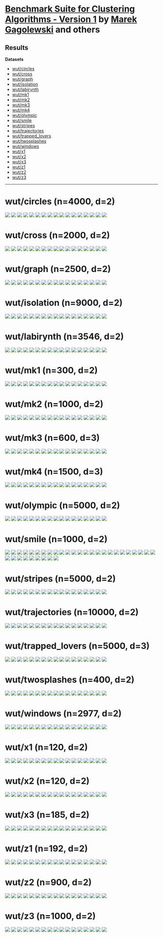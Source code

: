 # [Benchmark Suite for Clustering Algorithms - Version 1](https://github.com/gagolews/clustering_benchmarks_v1/) by [Marek Gagolewski](https://www.gagolewski.com) and others

## Results


**Datasets**

* [wut/circles](#wut_circles)
* [wut/cross](#wut_cross)
* [wut/graph](#wut_graph)
* [wut/isolation](#wut_isolation)
* [wut/labirynth](#wut_labirynth)
* [wut/mk1](#wut_mk1)
* [wut/mk2](#wut_mk2)
* [wut/mk3](#wut_mk3)
* [wut/mk4](#wut_mk4)
* [wut/olympic](#wut_olympic)
* [wut/smile](#wut_smile)
* [wut/stripes](#wut_stripes)
* [wut/trajectories](#wut_trajectories)
* [wut/trapped_lovers](#wut_trapped_lovers)
* [wut/twosplashes](#wut_twosplashes)
* [wut/windows](#wut_windows)
* [wut/x1](#wut_x1)
* [wut/x2](#wut_x2)
* [wut/x3](#wut_x3)
* [wut/z1](#wut_z1)
* [wut/z2](#wut_z2)
* [wut/z3](#wut_z3)

--------------------------------------------------------------------------------

# wut/circles (n=4000, d=2) <a name="wut_circles"></a>

![](wut/circles.labels0.png)
![](wut/circles.fastcluster_average.png)
![](wut/circles.fastcluster_centroid.png)
![](wut/circles.fastcluster_complete.png)
![](wut/circles.fastcluster_median.png)
![](wut/circles.fastcluster_ward.png)
![](wut/circles.fastcluster_weighted.png)
![](wut/circles.Genie_G0.1.png)
![](wut/circles.Genie_G0.3.png)
![](wut/circles.Genie_G0.5.png)
![](wut/circles.Genie_G0.7.png)
![](wut/circles.Genie_G1.0.png)
![](wut/circles.GIc.png)
![](wut/circles.IcA.png)
![](wut/circles.ITM.png)
![](wut/circles.sklearn_kmeans.png)
![](wut/circles.sklearn_gm.png)



# wut/cross (n=2000, d=2) <a name="wut_cross"></a>

![](wut/cross.labels0.png)
![](wut/cross.fastcluster_average.png)
![](wut/cross.fastcluster_centroid.png)
![](wut/cross.fastcluster_complete.png)
![](wut/cross.fastcluster_median.png)
![](wut/cross.fastcluster_ward.png)
![](wut/cross.fastcluster_weighted.png)
![](wut/cross.Genie_G0.1.png)
![](wut/cross.Genie_G0.3.png)
![](wut/cross.Genie_G0.5.png)
![](wut/cross.Genie_G0.7.png)
![](wut/cross.Genie_G1.0.png)
![](wut/cross.GIc.png)
![](wut/cross.IcA.png)
![](wut/cross.ITM.png)
![](wut/cross.sklearn_kmeans.png)
![](wut/cross.sklearn_gm.png)



# wut/graph (n=2500, d=2) <a name="wut_graph"></a>

![](wut/graph.labels0.png)
![](wut/graph.fastcluster_average.png)
![](wut/graph.fastcluster_centroid.png)
![](wut/graph.fastcluster_complete.png)
![](wut/graph.fastcluster_median.png)
![](wut/graph.fastcluster_ward.png)
![](wut/graph.fastcluster_weighted.png)
![](wut/graph.Genie_G0.1.png)
![](wut/graph.Genie_G0.3.png)
![](wut/graph.Genie_G0.5.png)
![](wut/graph.Genie_G0.7.png)
![](wut/graph.Genie_G1.0.png)
![](wut/graph.GIc.png)
![](wut/graph.IcA.png)
![](wut/graph.ITM.png)
![](wut/graph.sklearn_kmeans.png)
![](wut/graph.sklearn_gm.png)



# wut/isolation (n=9000, d=2) <a name="wut_isolation"></a>

![](wut/isolation.labels0.png)
![](wut/isolation.fastcluster_average.png)
![](wut/isolation.fastcluster_centroid.png)
![](wut/isolation.fastcluster_complete.png)
![](wut/isolation.fastcluster_median.png)
![](wut/isolation.fastcluster_ward.png)
![](wut/isolation.fastcluster_weighted.png)
![](wut/isolation.Genie_G0.1.png)
![](wut/isolation.Genie_G0.3.png)
![](wut/isolation.Genie_G0.5.png)
![](wut/isolation.Genie_G0.7.png)
![](wut/isolation.Genie_G1.0.png)
![](wut/isolation.GIc.png)
![](wut/isolation.IcA.png)
![](wut/isolation.ITM.png)
![](wut/isolation.sklearn_kmeans.png)
![](wut/isolation.sklearn_gm.png)



# wut/labirynth (n=3546, d=2) <a name="wut_labirynth"></a>

![](wut/labirynth.labels0.png)
![](wut/labirynth.fastcluster_average.png)
![](wut/labirynth.fastcluster_centroid.png)
![](wut/labirynth.fastcluster_complete.png)
![](wut/labirynth.fastcluster_median.png)
![](wut/labirynth.fastcluster_ward.png)
![](wut/labirynth.fastcluster_weighted.png)
![](wut/labirynth.Genie_G0.1.png)
![](wut/labirynth.Genie_G0.3.png)
![](wut/labirynth.Genie_G0.5.png)
![](wut/labirynth.Genie_G0.7.png)
![](wut/labirynth.Genie_G1.0.png)
![](wut/labirynth.GIc.png)
![](wut/labirynth.IcA.png)
![](wut/labirynth.ITM.png)
![](wut/labirynth.sklearn_kmeans.png)
![](wut/labirynth.sklearn_gm.png)



# wut/mk1 (n=300, d=2) <a name="wut_mk1"></a>

![](wut/mk1.labels0.png)
![](wut/mk1.fastcluster_average.png)
![](wut/mk1.fastcluster_centroid.png)
![](wut/mk1.fastcluster_complete.png)
![](wut/mk1.fastcluster_median.png)
![](wut/mk1.fastcluster_ward.png)
![](wut/mk1.fastcluster_weighted.png)
![](wut/mk1.Genie_G0.1.png)
![](wut/mk1.Genie_G0.3.png)
![](wut/mk1.Genie_G0.5.png)
![](wut/mk1.Genie_G0.7.png)
![](wut/mk1.Genie_G1.0.png)
![](wut/mk1.GIc.png)
![](wut/mk1.IcA.png)
![](wut/mk1.ITM.png)
![](wut/mk1.sklearn_kmeans.png)
![](wut/mk1.sklearn_gm.png)



# wut/mk2 (n=1000, d=2) <a name="wut_mk2"></a>

![](wut/mk2.labels0.png)
![](wut/mk2.fastcluster_average.png)
![](wut/mk2.fastcluster_centroid.png)
![](wut/mk2.fastcluster_complete.png)
![](wut/mk2.fastcluster_median.png)
![](wut/mk2.fastcluster_ward.png)
![](wut/mk2.fastcluster_weighted.png)
![](wut/mk2.Genie_G0.1.png)
![](wut/mk2.Genie_G0.3.png)
![](wut/mk2.Genie_G0.5.png)
![](wut/mk2.Genie_G0.7.png)
![](wut/mk2.Genie_G1.0.png)
![](wut/mk2.GIc.png)
![](wut/mk2.IcA.png)
![](wut/mk2.ITM.png)
![](wut/mk2.sklearn_kmeans.png)
![](wut/mk2.sklearn_gm.png)



# wut/mk3 (n=600, d=3) <a name="wut_mk3"></a>

![](wut/mk3.labels0.png)
![](wut/mk3.fastcluster_average.png)
![](wut/mk3.fastcluster_centroid.png)
![](wut/mk3.fastcluster_complete.png)
![](wut/mk3.fastcluster_median.png)
![](wut/mk3.fastcluster_ward.png)
![](wut/mk3.fastcluster_weighted.png)
![](wut/mk3.Genie_G0.1.png)
![](wut/mk3.Genie_G0.3.png)
![](wut/mk3.Genie_G0.5.png)
![](wut/mk3.Genie_G0.7.png)
![](wut/mk3.Genie_G1.0.png)
![](wut/mk3.GIc.png)
![](wut/mk3.IcA.png)
![](wut/mk3.ITM.png)
![](wut/mk3.sklearn_kmeans.png)
![](wut/mk3.sklearn_gm.png)



# wut/mk4 (n=1500, d=3) <a name="wut_mk4"></a>

![](wut/mk4.labels0.png)
![](wut/mk4.fastcluster_average.png)
![](wut/mk4.fastcluster_centroid.png)
![](wut/mk4.fastcluster_complete.png)
![](wut/mk4.fastcluster_median.png)
![](wut/mk4.fastcluster_ward.png)
![](wut/mk4.fastcluster_weighted.png)
![](wut/mk4.Genie_G0.1.png)
![](wut/mk4.Genie_G0.3.png)
![](wut/mk4.Genie_G0.5.png)
![](wut/mk4.Genie_G0.7.png)
![](wut/mk4.Genie_G1.0.png)
![](wut/mk4.GIc.png)
![](wut/mk4.IcA.png)
![](wut/mk4.ITM.png)
![](wut/mk4.sklearn_kmeans.png)
![](wut/mk4.sklearn_gm.png)



# wut/olympic (n=5000, d=2) <a name="wut_olympic"></a>

![](wut/olympic.labels0.png)
![](wut/olympic.fastcluster_average.png)
![](wut/olympic.fastcluster_centroid.png)
![](wut/olympic.fastcluster_complete.png)
![](wut/olympic.fastcluster_median.png)
![](wut/olympic.fastcluster_ward.png)
![](wut/olympic.fastcluster_weighted.png)
![](wut/olympic.Genie_G0.1.png)
![](wut/olympic.Genie_G0.3.png)
![](wut/olympic.Genie_G0.5.png)
![](wut/olympic.Genie_G0.7.png)
![](wut/olympic.Genie_G1.0.png)
![](wut/olympic.GIc.png)
![](wut/olympic.IcA.png)
![](wut/olympic.ITM.png)
![](wut/olympic.sklearn_kmeans.png)
![](wut/olympic.sklearn_gm.png)



# wut/smile (n=1000, d=2) <a name="wut_smile"></a>

![](wut/smile.labels1.png)
![](wut/smile.fastcluster_average.png)
![](wut/smile.fastcluster_centroid.png)
![](wut/smile.fastcluster_complete.png)
![](wut/smile.fastcluster_median.png)
![](wut/smile.fastcluster_ward.png)
![](wut/smile.fastcluster_weighted.png)
![](wut/smile.Genie_G0.1.png)
![](wut/smile.Genie_G0.3.png)
![](wut/smile.Genie_G0.5.png)
![](wut/smile.Genie_G0.7.png)
![](wut/smile.Genie_G1.0.png)
![](wut/smile.GIc.png)
![](wut/smile.IcA.png)
![](wut/smile.ITM.png)
![](wut/smile.sklearn_kmeans.png)
![](wut/smile.sklearn_gm.png)
![](wut/smile.labels0.png)
![](wut/smile.fastcluster_average.png)
![](wut/smile.fastcluster_centroid.png)
![](wut/smile.fastcluster_complete.png)
![](wut/smile.fastcluster_median.png)
![](wut/smile.fastcluster_ward.png)
![](wut/smile.fastcluster_weighted.png)
![](wut/smile.Genie_G0.1.png)
![](wut/smile.Genie_G0.3.png)
![](wut/smile.Genie_G0.5.png)
![](wut/smile.Genie_G0.7.png)
![](wut/smile.Genie_G1.0.png)
![](wut/smile.GIc.png)
![](wut/smile.IcA.png)
![](wut/smile.ITM.png)
![](wut/smile.sklearn_kmeans.png)
![](wut/smile.sklearn_gm.png)



# wut/stripes (n=5000, d=2) <a name="wut_stripes"></a>

![](wut/stripes.labels0.png)
![](wut/stripes.fastcluster_average.png)
![](wut/stripes.fastcluster_centroid.png)
![](wut/stripes.fastcluster_complete.png)
![](wut/stripes.fastcluster_median.png)
![](wut/stripes.fastcluster_ward.png)
![](wut/stripes.fastcluster_weighted.png)
![](wut/stripes.Genie_G0.1.png)
![](wut/stripes.Genie_G0.3.png)
![](wut/stripes.Genie_G0.5.png)
![](wut/stripes.Genie_G0.7.png)
![](wut/stripes.Genie_G1.0.png)
![](wut/stripes.GIc.png)
![](wut/stripes.IcA.png)
![](wut/stripes.ITM.png)
![](wut/stripes.sklearn_kmeans.png)
![](wut/stripes.sklearn_gm.png)



# wut/trajectories (n=10000, d=2) <a name="wut_trajectories"></a>

![](wut/trajectories.labels0.png)
![](wut/trajectories.fastcluster_average.png)
![](wut/trajectories.fastcluster_centroid.png)
![](wut/trajectories.fastcluster_complete.png)
![](wut/trajectories.fastcluster_median.png)
![](wut/trajectories.fastcluster_ward.png)
![](wut/trajectories.fastcluster_weighted.png)
![](wut/trajectories.Genie_G0.1.png)
![](wut/trajectories.Genie_G0.3.png)
![](wut/trajectories.Genie_G0.5.png)
![](wut/trajectories.Genie_G0.7.png)
![](wut/trajectories.Genie_G1.0.png)
![](wut/trajectories.GIc.png)
![](wut/trajectories.IcA.png)
![](wut/trajectories.ITM.png)
![](wut/trajectories.sklearn_kmeans.png)
![](wut/trajectories.sklearn_gm.png)



# wut/trapped_lovers (n=5000, d=3) <a name="wut_trapped_lovers"></a>

![](wut/trapped_lovers.labels0.png)
![](wut/trapped_lovers.fastcluster_average.png)
![](wut/trapped_lovers.fastcluster_centroid.png)
![](wut/trapped_lovers.fastcluster_complete.png)
![](wut/trapped_lovers.fastcluster_median.png)
![](wut/trapped_lovers.fastcluster_ward.png)
![](wut/trapped_lovers.fastcluster_weighted.png)
![](wut/trapped_lovers.Genie_G0.1.png)
![](wut/trapped_lovers.Genie_G0.3.png)
![](wut/trapped_lovers.Genie_G0.5.png)
![](wut/trapped_lovers.Genie_G0.7.png)
![](wut/trapped_lovers.Genie_G1.0.png)
![](wut/trapped_lovers.GIc.png)
![](wut/trapped_lovers.IcA.png)
![](wut/trapped_lovers.ITM.png)
![](wut/trapped_lovers.sklearn_kmeans.png)
![](wut/trapped_lovers.sklearn_gm.png)



# wut/twosplashes (n=400, d=2) <a name="wut_twosplashes"></a>

![](wut/twosplashes.labels0.png)
![](wut/twosplashes.fastcluster_average.png)
![](wut/twosplashes.fastcluster_centroid.png)
![](wut/twosplashes.fastcluster_complete.png)
![](wut/twosplashes.fastcluster_median.png)
![](wut/twosplashes.fastcluster_ward.png)
![](wut/twosplashes.fastcluster_weighted.png)
![](wut/twosplashes.Genie_G0.1.png)
![](wut/twosplashes.Genie_G0.3.png)
![](wut/twosplashes.Genie_G0.5.png)
![](wut/twosplashes.Genie_G0.7.png)
![](wut/twosplashes.Genie_G1.0.png)
![](wut/twosplashes.GIc.png)
![](wut/twosplashes.IcA.png)
![](wut/twosplashes.ITM.png)
![](wut/twosplashes.sklearn_kmeans.png)
![](wut/twosplashes.sklearn_gm.png)



# wut/windows (n=2977, d=2) <a name="wut_windows"></a>

![](wut/windows.labels0.png)
![](wut/windows.fastcluster_average.png)
![](wut/windows.fastcluster_centroid.png)
![](wut/windows.fastcluster_complete.png)
![](wut/windows.fastcluster_median.png)
![](wut/windows.fastcluster_ward.png)
![](wut/windows.fastcluster_weighted.png)
![](wut/windows.Genie_G0.1.png)
![](wut/windows.Genie_G0.3.png)
![](wut/windows.Genie_G0.5.png)
![](wut/windows.Genie_G0.7.png)
![](wut/windows.Genie_G1.0.png)
![](wut/windows.GIc.png)
![](wut/windows.IcA.png)
![](wut/windows.ITM.png)
![](wut/windows.sklearn_kmeans.png)
![](wut/windows.sklearn_gm.png)



# wut/x1 (n=120, d=2) <a name="wut_x1"></a>

![](wut/x1.labels0.png)
![](wut/x1.fastcluster_average.png)
![](wut/x1.fastcluster_centroid.png)
![](wut/x1.fastcluster_complete.png)
![](wut/x1.fastcluster_median.png)
![](wut/x1.fastcluster_ward.png)
![](wut/x1.fastcluster_weighted.png)
![](wut/x1.Genie_G0.1.png)
![](wut/x1.Genie_G0.3.png)
![](wut/x1.Genie_G0.5.png)
![](wut/x1.Genie_G0.7.png)
![](wut/x1.Genie_G1.0.png)
![](wut/x1.GIc.png)
![](wut/x1.IcA.png)
![](wut/x1.ITM.png)
![](wut/x1.sklearn_kmeans.png)
![](wut/x1.sklearn_gm.png)



# wut/x2 (n=120, d=2) <a name="wut_x2"></a>

![](wut/x2.labels0.png)
![](wut/x2.fastcluster_average.png)
![](wut/x2.fastcluster_centroid.png)
![](wut/x2.fastcluster_complete.png)
![](wut/x2.fastcluster_median.png)
![](wut/x2.fastcluster_ward.png)
![](wut/x2.fastcluster_weighted.png)
![](wut/x2.Genie_G0.1.png)
![](wut/x2.Genie_G0.3.png)
![](wut/x2.Genie_G0.5.png)
![](wut/x2.Genie_G0.7.png)
![](wut/x2.Genie_G1.0.png)
![](wut/x2.GIc.png)
![](wut/x2.IcA.png)
![](wut/x2.ITM.png)
![](wut/x2.sklearn_kmeans.png)
![](wut/x2.sklearn_gm.png)



# wut/x3 (n=185, d=2) <a name="wut_x3"></a>

![](wut/x3.labels0.png)
![](wut/x3.fastcluster_average.png)
![](wut/x3.fastcluster_centroid.png)
![](wut/x3.fastcluster_complete.png)
![](wut/x3.fastcluster_median.png)
![](wut/x3.fastcluster_ward.png)
![](wut/x3.fastcluster_weighted.png)
![](wut/x3.Genie_G0.1.png)
![](wut/x3.Genie_G0.3.png)
![](wut/x3.Genie_G0.5.png)
![](wut/x3.Genie_G0.7.png)
![](wut/x3.Genie_G1.0.png)
![](wut/x3.GIc.png)
![](wut/x3.IcA.png)
![](wut/x3.ITM.png)
![](wut/x3.sklearn_kmeans.png)
![](wut/x3.sklearn_gm.png)



# wut/z1 (n=192, d=2) <a name="wut_z1"></a>

![](wut/z1.labels0.png)
![](wut/z1.fastcluster_average.png)
![](wut/z1.fastcluster_centroid.png)
![](wut/z1.fastcluster_complete.png)
![](wut/z1.fastcluster_median.png)
![](wut/z1.fastcluster_ward.png)
![](wut/z1.fastcluster_weighted.png)
![](wut/z1.Genie_G0.1.png)
![](wut/z1.Genie_G0.3.png)
![](wut/z1.Genie_G0.5.png)
![](wut/z1.Genie_G0.7.png)
![](wut/z1.Genie_G1.0.png)
![](wut/z1.GIc.png)
![](wut/z1.IcA.png)
![](wut/z1.ITM.png)
![](wut/z1.sklearn_kmeans.png)
![](wut/z1.sklearn_gm.png)



# wut/z2 (n=900, d=2) <a name="wut_z2"></a>

![](wut/z2.labels0.png)
![](wut/z2.fastcluster_average.png)
![](wut/z2.fastcluster_centroid.png)
![](wut/z2.fastcluster_complete.png)
![](wut/z2.fastcluster_median.png)
![](wut/z2.fastcluster_ward.png)
![](wut/z2.fastcluster_weighted.png)
![](wut/z2.Genie_G0.1.png)
![](wut/z2.Genie_G0.3.png)
![](wut/z2.Genie_G0.5.png)
![](wut/z2.Genie_G0.7.png)
![](wut/z2.Genie_G1.0.png)
![](wut/z2.GIc.png)
![](wut/z2.IcA.png)
![](wut/z2.ITM.png)
![](wut/z2.sklearn_kmeans.png)
![](wut/z2.sklearn_gm.png)



# wut/z3 (n=1000, d=2) <a name="wut_z3"></a>

![](wut/z3.labels0.png)
![](wut/z3.fastcluster_average.png)
![](wut/z3.fastcluster_centroid.png)
![](wut/z3.fastcluster_complete.png)
![](wut/z3.fastcluster_median.png)
![](wut/z3.fastcluster_ward.png)
![](wut/z3.fastcluster_weighted.png)
![](wut/z3.Genie_G0.1.png)
![](wut/z3.Genie_G0.3.png)
![](wut/z3.Genie_G0.5.png)
![](wut/z3.Genie_G0.7.png)
![](wut/z3.Genie_G1.0.png)
![](wut/z3.GIc.png)
![](wut/z3.IcA.png)
![](wut/z3.ITM.png)
![](wut/z3.sklearn_kmeans.png)
![](wut/z3.sklearn_gm.png)



